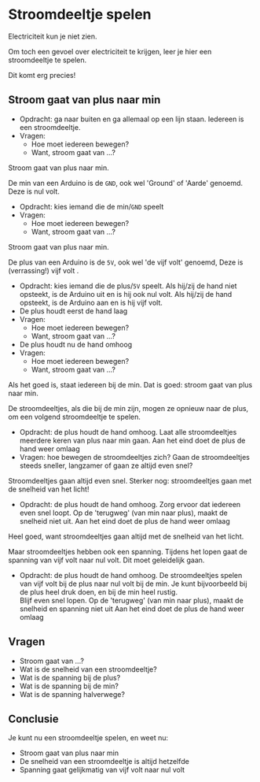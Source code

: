 # Stroomdeeltje spelen

Electriciteit kun je niet zien. 

Om toch een gevoel over electriciteit te krijgen, leer je hier een stroomdeeltje te spelen.

Dit komt erg precies!

## Stroom gaat van plus naar min

 * Opdracht: ga naar buiten en ga allemaal op een lijn staan. Iedereen is een stroomdeeltje. 
 * Vragen: 
    * Hoe moet iedereen bewegen?
    * Want, stroom gaat van ...?


Stroom gaat van plus naar min.

De min van een Arduino is de `GND`, ook wel 'Ground' of 'Aarde' genoemd. Deze is nul volt.


 * Opdracht: kies iemand die de min/`GND` speelt
 * Vragen: 
    * Hoe moet iedereen bewegen?
    * Want, stroom gaat van ...?


Stroom gaat van plus naar min.

De plus van een Arduino is de `5V`, ook wel 'de vijf volt' genoemd, Deze is (verrassing!) vijf volt .

 * Opdracht: kies iemand die de plus/`5V` speelt. Als hij/zij de hand niet opsteekt, is de Arduino uit en is hij ook nul volt. Als hij/zij de hand opsteekt, is de Arduino aan en is hij vijf volt. 
 * De plus houdt eerst de hand laag
 * Vragen: 
    * Hoe moet iedereen bewegen?
    * Want, stroom gaat van ...?
 * De plus houdt nu de hand omhoog
 * Vragen: 
    * Hoe moet iedereen bewegen?
    * Want, stroom gaat van ...?

Als het goed is, staat iedereen bij de min. Dat is goed: stroom gaat van plus naar min.

De stroomdeeltjes, als die bij de min zijn, mogen ze opnieuw naar de plus, om een volgend stroomdeeltje te spelen.

 * Opdracht: de plus houdt de hand omhoog.
   Laat alle stroomdeeltjes meerdere keren van plus naar min gaan.
   Aan het eind doet de plus de hand weer omlaag
 * Vragen: hoe bewegen de stroomdeeltjes zich? Gaan de stroomdeeltjes steeds sneller, langzamer of gaan ze altijd even snel?

Stroomdeeltjes gaan altijd even snel. Sterker nog: stroomdeeltjes gaan met de snelheid van het licht!

 * Opdracht: de plus houdt de hand omhoog. 
   Zorg ervoor dat iedereen even snel loopt. 
   Op de 'terugweg' (van min naar plus), maakt de snelheid niet uit. 
   Aan het eind doet de plus de hand weer omlaag

Heel goed, want stroomdeeltjes gaan altijd met de snelheid van het licht.

Maar stroomdeeltjes hebben ook een spanning.
Tijdens het lopen gaat de spanning van vijf volt naar nul volt.
Dit moet geleidelijk gaan.

 * Opdracht: de plus houdt de hand omhoog.
   De stroomdeeltjes spelen van vijf volt bij de plus naar nul volt bij de min. 
   Je kunt bijvoorbeeld bij de plus heel druk doen, en bij de min heel rustig.  
   Blijf even snel lopen. 
   Op de 'terugweg' (van min naar plus), maakt de snelheid en spanning niet uit
   Aan het eind doet de plus de hand weer omlaag

## Vragen

 * Stroom gaat van ...?
 * Wat is de snelheid van een stroomdeeltje?
 * Wat is de spanning bij de plus?
 * Wat is de spanning bij de min?
 * Wat is de spanning halverwege?

## Conclusie
Je kunt nu een stroomdeeltje spelen, en weet nu:

 * Stroom gaat van plus naar min
 * De snelheid van een stroomdeeltje is altijd hetzelfde
 * Spanning gaat gelijkmatig van vijf volt naar nul volt






